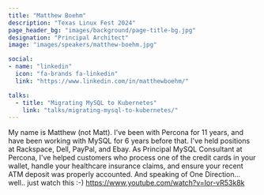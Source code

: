 ```yaml
---
title: "Matthew Boehm"
description: "Texas Linux Fest 2024"
page_header_bg: "images/background/page-title-bg.jpg"
designation: "Principal Architect"
image: "images/speakers/matthew-boehm.jpg"

social:
- name: "linkedin"
  icon: "fa-brands fa-linkedin"
  link: "https://www.linkedin.com/in/matthewboehm/"

talks:
  - title: "Migrating MySQL to Kubernetes"
    link: "talks/migrating-mysql-to-kubernetes/"
---
```


My name is Matthew (not Matt). I've been with Percona for 11 years, and have
been working with MySQL for 6 years before that. I've held positions at
Rackspace, Dell, PayPal, and Ebay. As Principal MySQL Consultant at Percona,
I've helped customers who process one of the credit cards in your wallet,
handle your healthcare insurance claims, and ensure your recent ATM deposit was
properly accounted. And speaking of One Direction... well.. just watch this :-)
https://www.youtube.com/watch?v=Ior-vR53k8k
